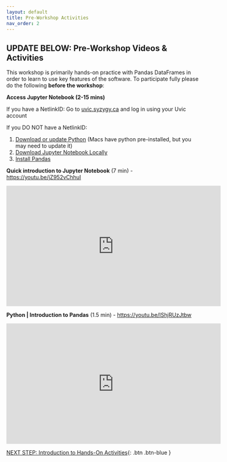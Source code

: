 ```yaml
---
layout: default
title: Pre-Workshop Activities
nav_order: 2
---
```

## UPDATE BELOW: Pre-Workshop Videos & Activities
This workshop is primarily hands-on practice with Pandas DataFrames in order to learn to use key features of the software. To participate fully please do the following **before the workshop**:

**Access Jupyter Notebook (2-15 mins)**

If you have a NetlinkID: Go to [uvic.syzygy.ca](https://uvic.syzygy.ca/) and log in using your Uvic account

If you DO NOT have a NetlinkID:
1. [Download or update Python](https://www.python.org/downloads/windows/) (Macs have python pre-installed, but you may need to update it)
2. [Download Jupyter Notebook Locally](https://www.macdentro.com/install-jupyter-notebook-mac/)
3. [Install Pandas](https://pandas.pydata.org/docs/getting_started/install.html)


**Quick introduction to Jupyter Notebook** (7 min) - https://youtu.be/jZ952vChhuI
<iframe width="560" height="315" src="https://www.youtube.com/embed/jZ952vChhuI" title="YouTube video player" frameborder="0" allow="accelerometer; autoplay; clipboard-write; encrypted-media; gyroscope; picture-in-picture" allowfullscreen></iframe>

**Python | Introduction to Pandas** (1.5 min) - https://youtu.be/IShjRUzJtbw
<iframe width="560" height="315" src="https://www.youtube.com/embed/IShjRUzJtbw" title="YouTube video player" frameborder="0" allow="accelerometer; autoplay; clipboard-write; encrypted-media; gyroscope; picture-in-picture" allowfullscreen></iframe>

[NEXT STEP: Introduction to Hands-On Activities](activities-intro.html){: .btn .btn-blue }

